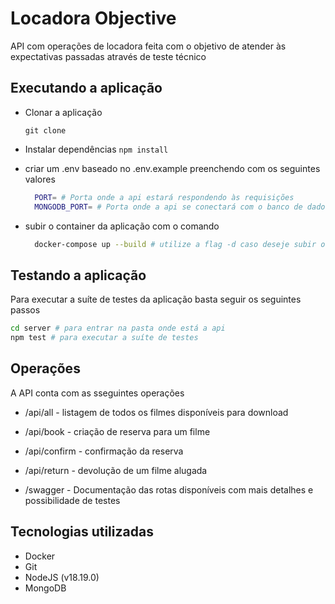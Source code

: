 # Locadora Objective

API com operações de locadora feita com o objetivo de atender às expectativas passadas através de teste técnico

## Executando a aplicação

  - Clonar a aplicação

    ```git clone ```

  - Instalar dependências
    ```npm install```

  - criar um .env baseado no .env.example preenchendo com os seguintes valores
    ```bash
      PORT= # Porta onde a api estará respondendo às requisições
      MONGODB_PORT= # Porta onde a api se conectará com o banco de dados
    ```
  - subir o container da aplicação com o comando
    ```bash
      docker-compose up --build # utilize a flag -d caso deseje subir o container como um processo em background 
    ``` 
## Testando a aplicação

  Para executar a suíte de testes da aplicação basta seguir os seguintes passos
  ```bash
  cd server # para entrar na pasta onde está a api
  npm test # para executar a suíte de testes
  ```

## Operações

A API conta com as sseguintes operações

- /api/all - listagem de todos os filmes disponíveis para download
- /api/book - criação de reserva para um filme
- /api/confirm - confirmação da reserva
- /api/return - devolução de um filme alugada

- /swagger - Documentação das rotas disponíveis com mais detalhes e possibilidade de testes
 
## Tecnologias utilizadas

- Docker
- Git
- NodeJS (v18.19.0)
- MongoDB
